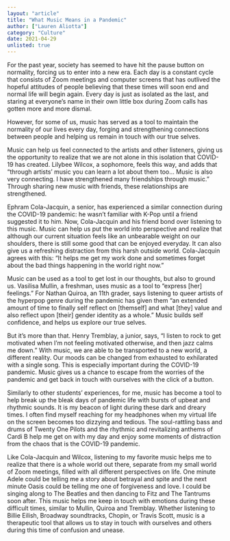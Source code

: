 ```yaml
---
layout: "article"
title: "What Music Means in a Pandemic"
author: ["Lauren Aliotta"]
category: "Culture"
date: 2021-04-29
unlisted: true
---
```

For the past year, society has seemed to have hit the pause button on normality, forcing us to enter into a new era. Each day is a constant cycle that consists of Zoom meetings and computer screens that has outlived the hopeful attitudes of people believing that these times will soon end and normal life will begin again. Every day is just as isolated as the last, and staring at everyone’s name in their own little box during Zoom calls has gotten more and more dismal.

However, for some of us, music has served as a tool to maintain the normality of our lives every day, forging and strengthening connections between people and helping us remain in touch with our true selves.

Music can help us feel connected to the artists and other listeners, giving us the opportunity to realize that we are not alone in this isolation that COVID-19 has created. Lilybee Wilcox, a sophomore, feels this way, and adds that “through artists’ music you can learn a lot about them too… Music is also very connecting. I have strengthened many friendships through music.” Through sharing new music with friends, these relationships are strengthened.

Ephram Cola-Jacquin, a senior, has experienced a similar connection during the COVID-19 pandemic: he wasn’t familiar with K-Pop until a friend suggested it to him. Now, Cola-Jacquin and his friend bond over listening to this music. Music can help us put the world into perspective and realize that although our current situation feels like an unbearable weight on our shoulders, there is still some good that can be enjoyed everyday. It can also give us a refreshing distraction from this harsh outside world. Cola-Jacquin agrees with this: “It helps me get my work done and sometimes forget about the bad things happening in the world right now.” 

Music can be used as a tool to get lost in our thoughts, but also to ground us. Vasilisa Mullin, a freshman, uses music as a tool to “express [her] feelings.” For Nathan Quiroa, an 11th grader, says listening to queer artists of the hyperpop genre during the pandemic has given them “an extended amount of time to finally self reflect on [themself] and what [they] value and also reflect upon [their] gender identity as a whole.” Music builds self confidence, and helps us explore our true selves.

But it’s more than that. Henry Tremblay, a junior, says, “I listen to rock to get motivated when I’m not feeling motivated otherwise, and then jazz calms me down.” With music, we are able to be transported to a new world, a different reality. Our moods can be changed from exhausted to exhilarated with a single song. This is especially important during the COVID-19 pandemic. Music gives us a chance to escape from the worries of the pandemic and get back in touch with ourselves with the click of a button.

Similarly to other students’ experiences, for me, music has become a tool to help break up the bleak days of pandemic life with bursts of upbeat and rhythmic sounds. It is my beacon of light during these dark and dreary times. I often find myself reaching for my headphones when my virtual life on the screen becomes too dizzying and tedious. The soul-rattling bass and drums of Twenty One Pilots and the rhythmic and revitalizing anthems of Cardi B help me get on with my day and enjoy some moments of distraction from the chaos that is the COVID-19 pandemic.

Like Cola-Jacquin and Wilcox, listening to my favorite music helps me to realize that there is a whole world out there, separate from my small world of Zoom meetings, filled with all different perspectives on life. One minute Adele could be telling me a story about betrayal and spite and the next minute Oasis could be telling me one of forgiveness and love. I could be singing along to The Beatles and then dancing to Fitz and The Tantrums soon after. This music helps me keep in touch with emotions during these difficult times, similar to Mullin, Quiroa and Tremblay.
Whether listening to Billie Eilish, Broadway soundtracks, Chopin, or Travis Scott, music is a therapeutic tool that allows us to stay in touch with ourselves and others during this time of confusion and unease.
